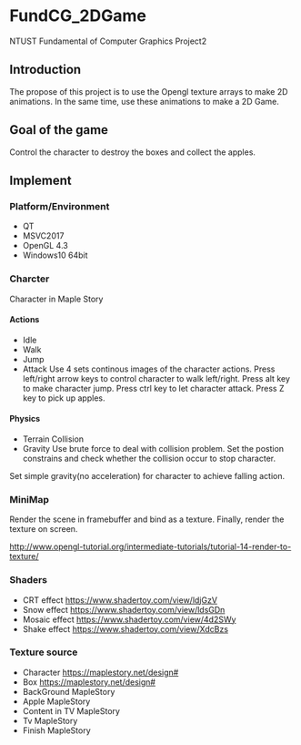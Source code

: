 # FundCG_2DGame
NTUST Fundamental of Computer Graphics Project2

## Introduction
The propose of this project is to use the Opengl texture arrays to make 2D animations. In the same time, use these animations to make a 2D Game.

## Goal of the game
Control the character to destroy the boxes and collect the apples. 

## Implement

### Platform/Environment
- QT
- MSVC2017
- OpenGL 4.3
- Windows10 64bit

### Charcter
Character in Maple Story 

#### Actions
- Idle
- Walk
- Jump
- Attack
Use 4 sets continous images of the character actions. Press left/right arrow keys to control character to walk left/right. Press alt key to make character jump. Press ctrl key to let character attack. Press Z key to pick up apples.
#### Physics
- Terrain Collision
- Gravity
Use brute force to deal with collision problem. Set the postion constrains and check whether the collision occur to stop character.

Set simple gravity(no acceleration) for character to achieve falling action.
### MiniMap
Render the scene in framebuffer and bind as a texture. Finally, render the texture on screen. 

http://www.opengl-tutorial.org/intermediate-tutorials/tutorial-14-render-to-texture/
### Shaders

- CRT effect 
https://www.shadertoy.com/view/ldjGzV
- Snow effect 
https://www.shadertoy.com/view/ldsGDn
- Mosaic effect 
https://www.shadertoy.com/view/4d2SWy
- Shake effect 
https://www.shadertoy.com/view/XdcBzs

### Texture source

- Character 
https://maplestory.net/design#
- Box
https://maplestory.net/design#
- BackGround 
MapleStory
- Apple
MapleStory
- Content in TV 
MapleStory
- Tv
MapleStory
- Finish
MapleStory
